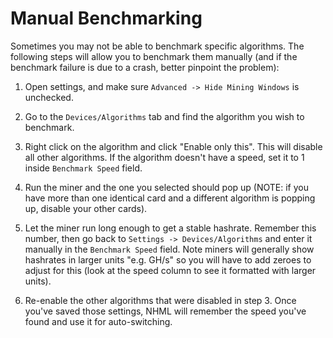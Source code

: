 # Manual Benchmarking

Sometimes you may not be able to benchmark specific algorithms. The following steps will allow you to benchmark them manually (and if the benchmark failure is due to a crash, better pinpoint the problem):

1. Open settings, and make sure `Advanced -> Hide Mining Windows` is unchecked.

2. Go to the `Devices/Algorithms` tab and find the algorithm you wish to benchmark.

3. Right click on the algorithm and click "Enable only this". This will disable all other algorithms. If the algorithm doesn't have a speed, set it to 1 inside `Benchmark Speed` field.

5. Run the miner and the one you selected should pop up (NOTE: if you have more than one identical card and a different algorithm is popping up, disable your other cards). 

6. Let the miner run long enough to get a stable hashrate. Remember this number, then go back to `Settings -> Devices/Algorithms` and enter it manually in the `Benchmark Speed` field. Note miners will generally show hashrates in larger units "e.g. GH/s" so you will have to add zeroes to adjust for this (look at the speed column to see it formatted with larger units).

7. Re-enable the other algorithms that were disabled in step 3. Once you've saved those settings, NHML will remember the speed you've found and use it for auto-switching.